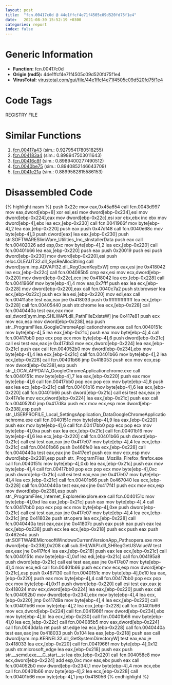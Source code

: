 ```yaml
---
layout: post
title:  "fcn.00417c0d @ 44e1ffcf4e71f4505c09d520fd75f1e4"
date:   2021-08-30 15:52:19 +0300
categories: report
index: false
---
```


# Generic Information
- **Function:** fcn.00417c0d
- **Origin (md5):** 44e1ffcf4e71f4505c09d520fd75f1e4
- **VirusTotal:** [virustotal.com/gui/file/44e1ffcf4e71f4505c09d520fd75f1e4][virustotal_ref]

# Code Tags
<span class="tag" id="REGISTRY">REGISTRY</span>
<span class="tag" id="FILE">FILE</span>


# Similar Functions

1. [fcn.00417a43][similar_1_ref] (sim.: 0.9279541780518255)
2. [fcn.004183a4][similar_2_ref] (sim.: 0.898947503011643)
3. [fcn.00416c8f][similar_3_ref] (sim.: 0.8989400277490512)
4. [fcn.0040be75][similar_4_ref] (sim.: 0.8940852146643709)
5. [fcn.0041e21a][similar_5_ref] (sim.: 0.8899582815586153)


# Disassembled Code

{% highlight nasm %}
push 0x22c
mov eax,0x45a654
call fcn.0043d997
mov eax,dword[ebp+8]
xor esi,esi
mov dword[ebp-0x234],esi
mov dword[ebp-0x224],eax
mov dword[ebp-0x22c],esi
xor ebx,ebx
inc ebx
mov dword[ebp-4],ebx
lea ecx,[ebp-0x230]
call fcn.0041966f
mov byte[ebp-4],2
lea eax,[ebp-0x220]
push eax
push 0x47df48
call fcn.0040e68c
mov byte[ebp-4],3
push dword[eax]
lea eax,[ebp-0x230]
push str.SOFTWARESlimWare_Utilities_Inc_sInstallerData
push eax
call fcn.00402026
add esp,0xc
mov byte[ebp-4],2
lea ecx,[ebp-0x220]
call fcn.00401b66
lea eax,[ebp-0x220]
push eax
push 0x20019
push esi
push dword[ebp-0x230]
mov dword[ebp-0x220],esi
push reloc.OLEAUT32.dll_SysReAllocString
call dword[sym.imp.ADVAPI32.dll_RegOpenKeyExW]
cmp eax,esi
jne 0x418042
lea ecx,[ebp-0x22c]
call fcn.004085b5
cmp eax,esi
mov ecx,dword[ebp-0x220]
mov dword[ebp-0x22c],ecx
jne 0x418042
lea ecx,[ebp-0x228]
call fcn.0041966f
mov byte[ebp-4],4
mov eax,0x7fff
push eax
lea ecx,[ebp-0x228]
mov dword[ebp-0x220],eax
call fcn.0040c7a2
push str.browser
lea ecx,[ebp-0x22c]
push ecx
lea esi,[ebp-0x220]
mov edi,eax
call fcn.00411a5e
test eax,eax
jne 0x418033
push 0xffffffffffffffff
lea ecx,[ebp-0x228]
call fcn.00405440
push str.chrome
lea ecx,[ebp-0x228]
call fcn.0040440a
test eax,eax
mov esi,dword[sym.imp.SHLWAPI.dll_PathFileExistsW]
jne 0x417e81
push ecx
mov ecx,esp
mov dword[ebp-0x238],esp
push str._ProgramFiles_GoogleChromeApplicationchrome.exe
call fcn.0040151c
mov byte[ebp-4],5
lea eax,[ebp-0x21c]
push eax
mov byte[ebp-4],4
call fcn.00417bb0
pop ecx
pop ecx
mov byte[ebp-4],6
push dword[ebp-0x21c]
call esi
test eax,eax
je 0x417db3
mov ecx,dword[ebp-0x224]
lea eax,[ebp-0x21c]
push eax
call fcn.004052b0
mov dword[ebp-0x234],ebx
mov byte[ebp-4],4
lea ecx,[ebp-0x21c]
call fcn.00401b66
mov byte[ebp-4],2
lea ecx,[ebp-0x228]
call fcn.00401b66
jmp 0x418053
push ecx
mov ecx,esp
mov dword[ebp-0x238],esp
push str._LOCALAPPDATA_GoogleChromeApplicationchrome.exe
call fcn.0040151c
mov byte[ebp-4],7
lea eax,[ebp-0x220]
push eax
mov byte[ebp-4],6
call fcn.00417bb0
pop ecx
pop ecx
mov byte[ebp-4],8
push eax
lea ecx,[ebp-0x21c]
call fcn.00401b16
mov byte[ebp-4],6
lea ecx,[ebp-0x220]
call fcn.00401b66
push dword[ebp-0x21c]
call esi
test eax,eax
je 0x417e1e
mov ecx,dword[ebp-0x224]
lea eax,[ebp-0x21c]
push eax
call fcn.004052b0
jmp 0x417d8a
push ecx
mov ecx,esp
mov dword[ebp-0x238],esp
push str._USERPROFILE_Local_SettingsApplication_DataGoogleChromeApplicationchrome.exe
call fcn.0040151c
mov byte[ebp-4],9
lea eax,[ebp-0x220]
push eax
mov byte[ebp-4],6
call fcn.00417bb0
pop ecx
pop ecx
mov byte[ebp-4],0xa
push eax
lea ecx,[ebp-0x21c]
call fcn.00401b16
mov byte[ebp-4],6
lea ecx,[ebp-0x220]
call fcn.00401b66
push dword[ebp-0x21c]
call esi
test eax,eax
jne 0x417e07
mov byte[ebp-4],4
lea ecx,[ebp-0x21c]
call fcn.00401b66
push 0x466fe0
lea ecx,[ebp-0x228]
call fcn.0040440a
test eax,eax
jne 0x417ee1
push ecx
mov ecx,esp
mov dword[ebp-0x238],esp
push str._ProgramFiles_Mozilla_Firefox_firefox.exe
call fcn.0040151c
mov byte[ebp-4],0xb
lea eax,[ebp-0x21c]
push eax
mov byte[ebp-4],4
call fcn.00417bb0
pop ecx
pop ecx
mov byte[ebp-4],0xc
push dword[ebp-0x21c]
call esi
test eax,eax
jne 0x417e07
mov byte[ebp-4],4
lea ecx,[ebp-0x21c]
call fcn.00401b66
push 0x467040
lea ecx,[ebp-0x228]
call fcn.0040440a
test eax,eax
jne 0x417f41
push ecx
mov ecx,esp
mov dword[ebp-0x238],esp
push str._ProgramFiles_Internet_Exploreriexplore.exe
call fcn.0040151c
mov byte[ebp-4],0xd
lea eax,[ebp-0x21c]
push eax
mov byte[ebp-4],4
call fcn.00417bb0
pop ecx
pop ecx
mov byte[ebp-4],0xe
push dword[ebp-0x21c]
call esi
test eax,eax
jne 0x417e07
mov byte[ebp-4],4
lea ecx,[ebp-0x21c]
jmp 0x41802e
push str.opera
lea ecx,[ebp-0x228]
call fcn.0040440a
test eax,eax
jne 0x41807c
push eax
push eax
push eax
lea ecx,[ebp-0x238]
push ecx
lea ecx,[ebp-0x218]
push ecx
push eax
push 0x462e4c
push str.SOFTWAREMicrosoftWindowsCurrentVersionApp_Pathsopera.exe
mov dword[ebp-0x238],0x208
call sub.SHLWAPI.dll_SHRegGetUSValueW
test eax,eax
jne 0x417fc4
lea eax,[ebp-0x218]
push eax
lea ecx,[ebp-0x21c]
call fcn.0040151c
mov byte[ebp-4],0xf
lea edi,[ebp-0x21c]
call fcn.004195a8
push dword[ebp-0x21c]
call esi
test eax,eax
jne 0x417e07
mov byte[ebp-4],4
mov ecx,edi
call fcn.00401b66
push ecx
mov ecx,esp
mov dword[ebp-0x21c],esp
push 0x467130
call fcn.0040151c
mov byte[ebp-4],0x10
lea eax,[ebp-0x220]
push eax
mov byte[ebp-4],4
call fcn.00417bb0
pop ecx
pop ecx
mov byte[ebp-4],0x11
push dword[ebp-0x220]
call esi
test eax,eax
je 0x418024
mov ecx,dword[ebp-0x224]
lea eax,[ebp-0x220]
push eax
call fcn.004052b0
mov dword[ebp-0x234],ebx
mov byte[ebp-4],4
lea ecx,[ebp-0x220]
jmp 0x417d9a
mov byte[ebp-4],4
lea ecx,[ebp-0x220]
call fcn.00401b66
mov byte[ebp-4],2
lea ecx,[ebp-0x228]
call fcn.00401b66
mov ecx,dword[ebp-0x224]
call fcn.0041966f
mov dword[ebp-0x234],ebx
mov byte[ebp-4],bl
lea ecx,[ebp-0x230]
call fcn.00401b66
mov byte[ebp-4],0
lea ecx,[ebp-0x22c]
call fcn.004085b5
mov eax,dword[ebp-0x224]
call fcn.0043da1a
ret
push str.edge
lea ecx,[ebp-0x228]
call fcn.0040440a
test eax,eax
jne 0x418033
push 0x104
lea eax,[ebp-0x218]
push eax
call dword[sym.imp.KERNEL32.dll_GetSystemDirectoryW]
test eax,eax
je 0x418033
lea ecx,[ebp-0x220]
call fcn.0041966f
mov byte[ebp-4],0x12
push str.microsoft_edge
lea eax,[ebp-0x218]
push eax
push str.__scmd.exe___C_start__s:
lea ebx,[ebp-0x220]
call fcn.004058c8
mov ecx,dword[ebp-0x224]
add esp,0xc
mov eax,ebx
push eax
call fcn.004052b0
mov dword[ebp-0x234],1
mov byte[ebp-4],4
mov ecx,ebx
call fcn.00401b66
mov byte[ebp-4],2
lea ecx,[ebp-0x228]
call fcn.00401b66
mov byte[ebp-4],1
jmp 0x418056
{% endhighlight %}


[similar_1_ref]: /report/fcn.00417a43@44e1ffcf4e71f4505c09d520fd75f1e4
[similar_2_ref]: /report/fcn.004183a4@44e1ffcf4e71f4505c09d520fd75f1e4
[similar_3_ref]: /report/fcn.00416c8f@44e1ffcf4e71f4505c09d520fd75f1e4
[similar_4_ref]: /report/fcn.0040be75@418e0921f3a9bd4f5bc0dcc59623b5a1
[similar_5_ref]: /report/fcn.0041e21a@b3771987fba16f4fba07d1109ec72c76
[virustotal_ref]: https://www.virustotal.com/gui/file/44e1ffcf4e71f4505c09d520fd75f1e4